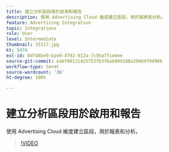 ```yaml
---
title: 建立分析區段用於啟用和報告
description: 使用 Advertising Cloud 維度建立區段，用於報表和分析。
feature: Advertising Integration
topic: Integrations
role: User
level: Intermediate
thumbnail: 35117.jpg
kt: 5474
exl-id: 0df46be9-bae9-4792-912a-7c95a7fce4ee
source-git-commit: eabf80121425753fb3f6ab00d188a29669f94908
workflow-type: tm+mt
source-wordcount: '36'
ht-degree: 100%

---
```


# 建立分析區段用於啟用和報告

使用 Advertising Cloud 維度建立區段，用於報表和分析。

>[!VIDEO](https://video.tv.adobe.com/v/35117/?quality=12&learn=on)
